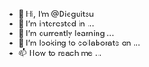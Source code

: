 - 👋 Hi, I’m @Dieguitsu
- 👀 I’m interested in ...
- 🌱 I’m currently learning ...
- 💞️ I’m looking to collaborate on ...
- 📫 How to reach me ...

<!---
Dieguitsu/Dieguitsu is a ✨ special ✨ repository because its `README.md` (this file) appears on your GitHub profile.
You can click the Preview link to take a look at your changes.
--->
